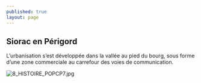 ```yaml
---
published: true
layout: page
---
```

## Siorac en Périgord

L’urbanisation s’est développée dans la vallée au pied du bourg, sous forme d’une zone commerciale au carrefour des voies de communication.

![8_HISTOIRE_POPCP7.jpg]({{site.baseurl}}/data/images/8/histoire/8_HISTOIRE_POPCP7.jpg)
